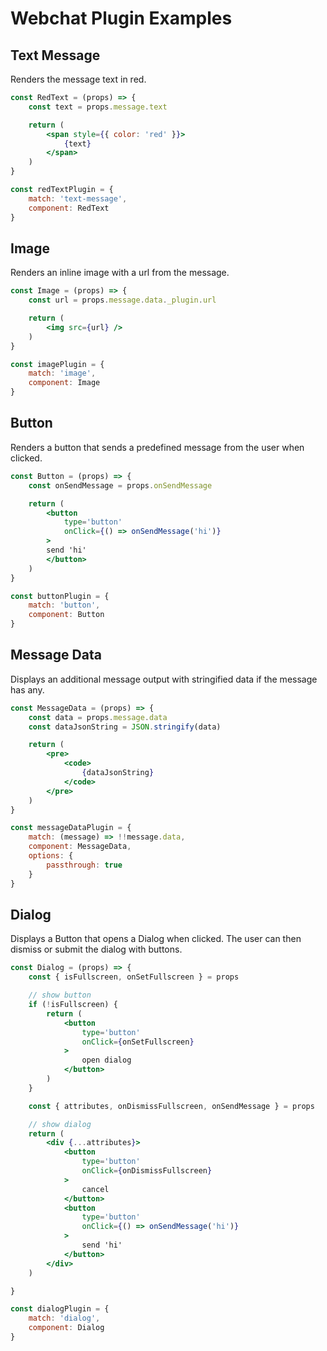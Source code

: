 # Webchat Plugin Examples

## Text Message
Renders the message text in red.
```jsx
const RedText = (props) => {
    const text = props.message.text

    return (
        <span style={{ color: 'red' }}>
            {text}
        </span>
    )
}

const redTextPlugin = {
    match: 'text-message',
    component: RedText
}
```

## Image
Renders an inline image with a url from the message. 
```jsx
const Image = (props) => {
    const url = props.message.data._plugin.url

    return (
        <img src={url} />
    )
}

const imagePlugin = {
    match: 'image',
    component: Image
}
```

## Button
Renders a button that sends a predefined message from the user when clicked.
```jsx
const Button = (props) => {
    const onSendMessage = props.onSendMessage

    return (
        <button
            type='button'
            onClick={() => onSendMessage('hi')}
        >
        send 'hi'
        </button>
    )
}

const buttonPlugin = {
    match: 'button',
    component: Button
}
```

## Message Data
Displays an additional message output with stringified data if the message has any.
```jsx
const MessageData = (props) => {
    const data = props.message.data
    const dataJsonString = JSON.stringify(data)

    return (
        <pre>
            <code>
                {dataJsonString}
            </code>
        </pre>
    )
}

const messageDataPlugin = {
    match: (message) => !!message.data,
    component: MessageData,
    options: {
        passthrough: true
    }
}
```

## Dialog
Displays a Button that opens a Dialog when clicked.
The user can then dismiss or submit the dialog with buttons.
```jsx
const Dialog = (props) => {
    const { isFullscreen, onSetFullscreen } = props

    // show button
    if (!isFullscreen) {
        return (
            <button
                type='button'
                onClick={onSetFullscreen}
            >
                open dialog
            </button>
        )
    }

    const { attributes, onDismissFullscreen, onSendMessage } = props

    // show dialog
    return (
        <div {...attributes}>
            <button
                type='button'
                onClick={onDismissFullscreen}
            >
                cancel
            </button>
            <button
                type='button'
                onClick={() => onSendMessage('hi')}
            >
                send 'hi'
            </button>
        </div>
    )

}

const dialogPlugin = {
    match: 'dialog',
    component: Dialog
}
```